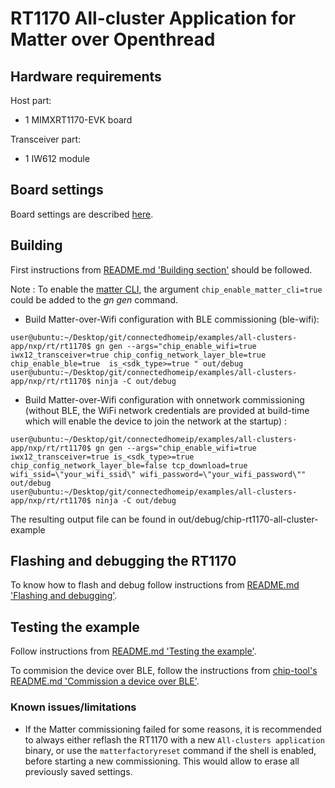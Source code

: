 # RT1170 All-cluster Application for Matter over Openthread

## Hardware requirements

Host part:

- 1 MIMXRT1170-EVK board

Transceiver part:

- 1 IW612 module


## Board settings

Board settings are described [here][ot_cli_rt1170_readme].

[ot_cli_rt1170_readme]:../../../../../third_party/openthread/ot-nxp/src/imx_rt/rt1170/README.md#Board-settings

<a name="building"></a>

## Building

First instructions from [README.md 'Building section'][readme_building_section] should be followed.

[readme_building_section]: README.md#building

Note : To enable the [matter CLI](README.md#matter-shell), the argument ```chip_enable_matter_cli=true``` could be added to the *gn gen* command.

-   Build Matter-over-Wifi configuration with BLE commissioning (ble-wifi):

```
user@ubuntu:~/Desktop/git/connectedhomeip/examples/all-clusters-app/nxp/rt/rt1170$ gn gen --args="chip_enable_wifi=true iwx12_transceiver=true chip_config_network_layer_ble=true chip_enable_ble=true  is_<sdk_type>=true " out/debug
user@ubuntu:~/Desktop/git/connectedhomeip/examples/all-clusters-app/nxp/rt/rt1170$ ninja -C out/debug
```

-   Build Matter-over-Wifi configuration with onnetwork commissioning (without BLE, the WiFi network credentials are provided at build-time which will enable the device to join the network at the startup) :

```
user@ubuntu:~/Desktop/git/connectedhomeip/examples/all-clusters-app/nxp/rt/rt1170$ gn gen --args="chip_enable_wifi=true iwx12_transceiver=true is_<sdk_type>=true chip_config_network_layer_ble=false tcp_download=true wifi_ssid=\"your_wifi_ssid\" wifi_password=\"your_wifi_password\"" out/debug
user@ubuntu:~/Desktop/git/connectedhomeip/examples/all-clusters-app/nxp/rt/rt1170$ ninja -C out/debug
```

The resulting output file can be found in out/debug/chip-rt1170-all-cluster-example

<a name="flashdebug"></a>

## Flashing and debugging the RT1170

To know how to flash and debug follow instructions from [README.md 'Flashing and debugging'][readme_flash_debug_section].

[readme_flash_debug_section]:README.md#Flashing-and-debugging

## Testing the example

Follow instructions from [README.md 'Testing the example'][readme_test_example_section].

[readme_test_example_section]:README.md#testing-the-example

To commision the device over BLE, follow the instructions from [chip-tool's README.md 'Commission a device over BLE'][readme_ble_commissioning_section].

[readme_ble_commissioning_section]:../../../../chip-tool/README.md#commission-a-device-over-ble

### Known issues/limitations

- If the Matter commissioning failed for some reasons, it is recommended to always either reflash the RT1170 with a new `All-clusters application` binary, or use the ```matterfactoryreset``` command if the shell is enabled, before starting a new commissioning. This would allow to erase all previously saved settings.